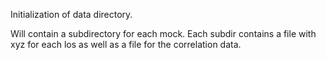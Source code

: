 Initialization of data directory.

Will contain a subdirectory for each mock.
Each subdir contains a file with xyz for each los
as well as a file for the correlation data.
